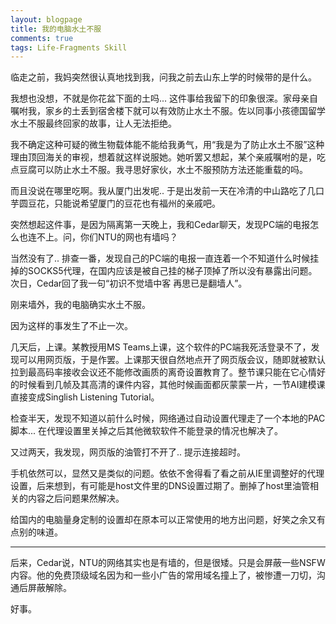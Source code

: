 ```yaml
---
layout: blogpage
title: 我的电脑水土不服
comments: true
tags: Life-Fragments Skill
---
```


临走之前，我妈突然很认真地找到我，问我之前去山东上学的时候带的是什么。

我想也没想，不就是你花盆下面的土吗... 这件事给我留下的印象很深。家母亲自嘱咐我，家乡的土丢到宿舍楼下就可以有效防止水土不服。佐以同事小孩德国留学水土不服最终回家的故事，让人无法拒绝。

我不确定这种可疑的微生物载体能不能给我勇气，用“我是为了防止水土不服”这种理由顶回海关的审视，想着就这样说服她。她听罢又想起，某个亲戚嘱咐的是，吃点豆腐可以防止水土不服。我寻思好家伙，水土不服预防方法还能重载的吗。

而且没说在哪里吃啊。我从厦门出发呢.. 于是出发前一天在冷清的中山路吃了几口芋圆豆花，只能说希望厦门的豆花也有福州的亲戚吧。




突然想起这件事，是因为隔离第一天晚上，我和Cedar聊天，发现PC端的电报怎么也连不上。问，你们NTU的网也有墙吗？

当然没有了.. 排查一番，发现自己的PC端的电报一直连着一个不知道什么时候挂掉的SOCKS5代理，在国内应该是被自己挂的梯子顶掉了所以没有暴露出问题。次日，Cedar回了我一句“初识不觉墙中客 再思已是翻墙人”。

刚来墙外，我的电脑确实水土不服。

因为这样的事发生了不止一次。

几天后，上课。某教授用MS Teams上课，这个软件的PC端我死活登录不了，发现可以用网页版，于是作罢。上课那天很自然地点开了网页版会议，随即就被默认拉到最高码率接收会议还不能修改画质的离奇设置教育了。整节课只能在它心情好的时候看到几帧及其高清的课件内容，其他时候画面都灰蒙蒙一片，一节AI建模课直接变成Singlish Listening Tutorial。

检查半天，发现不知道以前什么时候，网络通过自动设置代理走了一个本地的PAC脚本... 在代理设置里关掉之后其他微软软件不能登录的情况也解决了。

又过两天，我发现，网页版的油管打不开了.. 提示连接超时。

手机依然可以，显然又是类似的问题。依依不舍得看了看之前从IE里调整好的代理设置，后来想到，有可能是host文件里的DNS设置过期了。删掉了host里油管相关的内容之后问题果然解决。

给国内的电脑量身定制的设置却在原本可以正常使用的地方出问题，好笑之余又有点别的味道。


----------
后来，Cedar说，NTU的网络其实也是有墙的，但是很矮。只是会屏蔽一些NSFW内容。他的免费顶级域名因为和一些小广告的常用域名撞上了，被惨遭一刀切，沟通后屏蔽解除。

好事。